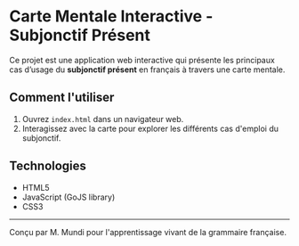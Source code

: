 # Carte Mentale Interactive - Subjonctif Présent

Ce projet est une application web interactive qui présente les principaux cas d’usage du **subjonctif présent** en français à travers une carte mentale.

## Comment l'utiliser

1. Ouvrez `index.html` dans un navigateur web.
2. Interagissez avec la carte pour explorer les différents cas d'emploi du subjonctif.

## Technologies

- HTML5
- JavaScript (GoJS library)
- CSS3

---

Conçu par M. Mundi pour l'apprentissage vivant de la grammaire française.
